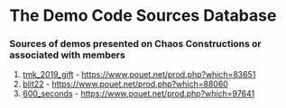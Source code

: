 # The Demo Code Sources Database
### Sources of demos presented on Chaos Constructions or associated with members

1) [tmk_2019_gift](tmk_2019_gift) - https://www.pouet.net/prod.php?which=83651
2) [blit22](blit22) - https://www.pouet.net/prod.php?which=88060
3) [600_seconds](600_seconds_by_nikhotmsk_and_sjsplinter) - https://www.pouet.net/prod.php?which=97641


